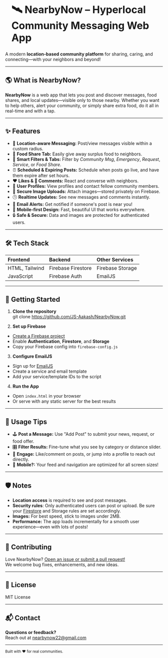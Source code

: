 <div style="display: flex; align-items: center; gap: 1rem; margin-bottom: 1.5rem;">
&nbsp; <h1 style="margin: 0; font-size: 2rem;">🛰️ NearbyNow – Hyperlocal Community Messaging Web App</h1>
</div>

A modern **location-based community platform** for sharing, caring, and connecting—with your neighbors and beyond!

---

## 🌎 What is NearbyNow?

**NearbyNow** is a web app that lets you post and discover messages, food shares, and local updates—visible only to those nearby. Whether you want to help others, alert your community, or simply share extra food, do it all in real-time and with a tap.

---

## ✨ Features

- 📍 **Location-aware Messaging:** Post/view messages visible within a custom radius.
- 🍲 **Food Share Tab:** Easily give away surplus food to neighbors.
- 🎯 **Smart Filters & Tabs:** Filter by _Community Msg_, _Emergency_, _Request_, _Service_, or _Food Share_.
- ⏰ **Scheduled & Expiring Posts:** Schedule when posts go live, and have them expire after set hours.
- ❤️ **Likes & 💬 Comments:** React and converse with neighbors.
- 👤 **User Profiles:** View profiles and contact fellow community members.
- 📸 **Secure Image Uploads:** Attach images—stored privately on Firebase.
- 🕒 **Realtime Updates:** See new messages and comments instantly.
- 📧 **Email Alerts:** Get notified if someone's post is near you!
- 📱 **Mobile-first Design:** Fast, beautiful UI that works everywhere.
- 🔒 **Safe & Secure:** Data and images are protected for authenticated users.

---

## 🛠️ Tech Stack

| Frontend        | Backend            | Other Services    |
| :-------------- | :----------------- | :----------------|
| HTML, Tailwind  | Firebase Firestore | Firebase Storage |
| JavaScript      | Firebase Auth      | EmailJS          |

---

## 🚀 Getting Started

1. **Clone the repository**  
git clone https://github.com/JS-Aakash/NearbyNow.git


2. **Set up Firebase**
- [Create a Firebase project](https://console.firebase.google.com/)
- Enable **Authentication**, **Firestore**, and **Storage**
- Copy your Firebase config into `firebase-config.js`

3. **Configure EmailJS**
- Sign up for [EmailJS](https://www.emailjs.com/)
- Create a service and email template
- Add your service/template IDs to the script

4. **Run the App**
- Open `index.html` in your browser  
- Or serve with any static server for the best results

---

## 📝 Usage Tips

- 🕹️ **Post a Message:** Use "Add Post" to submit your news, request, or food offer.
- 🎛️ **Filter Results:** Fine-tune what you see by category or distance slider.
- 💬 **Engage:** Like/comment on posts, or jump into a profile to reach out directly.
- 👀 **Mobile?:** Your feed and navigation are optimized for all screen sizes!

---

## 🛡️ Notes

- **Location access** is required to see and post messages.
- **Security rules**: Only authenticated users can post or upload. Be sure your [Firestore](https://console.firebase.google.com/) and Storage rules are set accordingly.
- **Images:** For best speed, stick to images under 2MB.
- **Performance:** The app loads incrementally for a smooth user experience—even with lots of posts!

---

## 🤝 Contributing

Love NearbyNow? [Open an issue or submit a pull request!](#)  
We welcome bug fixes, enhancements, and new ideas.

---

## 📖 License

MIT License

---

## 📬 Contact

**Questions or feedback?**  
Reach out at [nearbynow22@gmail.com](mailto:nearbynow22@gmail.com)

---

<sub>Built with ❤️ for real communities.</sub>
